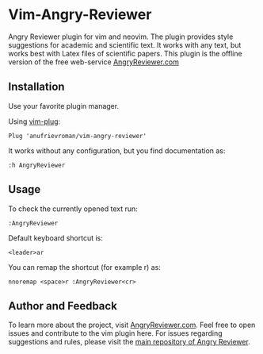 # Vim-Angry-Reviewer

Angry Reviewer plugin for vim and neovim. The plugin provides style suggestions for academic and scientific text. It works with any text, but works best with Latex files of scientific papers.
This plugin is the offline version of the free web-service [AngryReviewer.com](https://www.angryreviewer.com)

## Installation

Use your favorite plugin manager.

Using [vim-plug](https://github.com/junegunn/vim-plug):

    Plug 'anufrievroman/vim-angry-reviewer'

It works without any configuration, but you find documentation as:

    :h AngryReviewer

## Usage

To check the currently opened text run:

    :AngryReviewer

Default keyboard shortcut is:

    <leader>ar

You can remap the shortcut (for example <space>r) as:

    nnoremap <space>r :AngryReviewer<cr>

## Author and Feedback

To learn more about the project, visit [AngryReviewer.com](https://www.angryreviewer.com). Feel free to open issues and contribute to the vim plugin here. For issues regarding suggestions and rules, please visit the [main repository of Angry Reviewer](https://github.com/anufrievroman/Angry-Reviewer).
